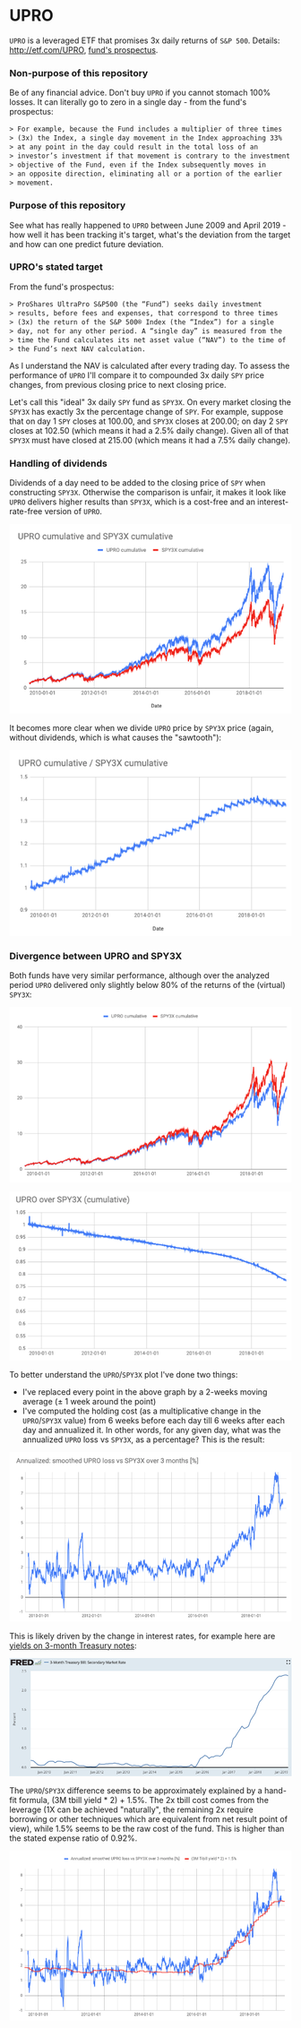 # UPRO
`UPRO` is a leveraged ETF that promises 3x daily returns
of `S&P 500`. Details: http://etf.com/UPRO, 
[fund's prospectus](https://www.proshares.com/funds/prospectus.html?ticker=UPRO).

### Non-purpose of this repository
Be of any financial advice. Don't buy `UPRO` if you cannot stomach
100% losses.  It can literally go to zero in a single day - from
the fund's prospectus:

```
> For example, because the Fund includes a multiplier of three times
> (3x) the Index, a single day movement in the Index approaching 33%
> at any point in the day could result in the total loss of an
> investor’s investment if that movement is contrary to the investment
> objective of the Fund, even if the Index subsequently moves in
> an opposite direction, eliminating all or a portion of the earlier
> movement. 
```

### Purpose of this repository
See what has really happened to `UPRO` between June 2009
and April 2019 - how well it has been tracking it's target,
what's the deviation from the target and how can one predict
future deviation.

### UPRO's stated target
From the fund's prospectus:
```
> ProShares UltraPro S&P500 (the “Fund”) seeks daily investment
> results, before fees and expenses, that correspond to three times
> (3x) the return of the S&P 500® Index (the “Index”) for a single
> day, not for any other period. A “single day” is measured from the
> time the Fund calculates its net asset value (“NAV”) to the time of
> the Fund’s next NAV calculation.
```

As I understand the NAV is calculated after every trading day. To assess
the performance of `UPRO` I'll compare it to compounded 3x daily `SPY`
price changes, from previous closing price to next closing price.

Let's call this "ideal" 3x daily `SPY` fund as `SPY3X`. On every market
closing the `SPY3X` has exactly 3x the percentage change of `SPY`. For
example, suppose that on day 1 `SPY` closes at 100.00, and `SPY3X`
closes at 200.00; on day 2 `SPY` closes at 102.50 (which means it had
a 2.5% daily change). Given all of that `SPY3X` must have closed at
215.00 (which means it had a 7.5% daily change).

### Handling of dividends
Dividends of a day need to be added to the closing price of `SPY` when
constructing `SPY3X`. Otherwise the comparison is unfair, it makes it
look like `UPRO` delivers higher results than `SPY3X`, which is
a cost-free and an interest-rate-free version of `UPRO`.

![UPRO vs SPY3X, without dividends](img/upro_spy3x_no_dividends.png)

It becomes more clear when we divide `UPRO` price by `SPY3X` price
(again, without dividends, which is what causes the "sawtooth"):

![UPRO over SPY3X, without dividends](img/upro_over_spy3x_no_dividends.png)

### Divergence between UPRO and SPY3X
Both funds have very similar performance, although over the analyzed period
`UPRO` delivered only slightly below 80% of the returns of
the (virtual) `SPY3X`:

![UPRO vs SPY3X](img/upro_spy3x.png)

![UPRO over SPY3X](img/upro_over_spy3x.png)

To better understand the `UPRO`/`SPY3X` plot I've done two things:
  - I've replaced every point in the above graph by a 2-weeks moving
    average (± 1 week around the point)
  - I've computed the holding cost (as a multiplicative change in
    the `UPRO`/`SPY3X` value) from 6 weeks before each day till
    6 weeks after each day and annualized it. In other words, for
    any given day, what was the annualized `UPRO` loss vs `SPY3X`,
    as a percentage?
This is the result:

![UPRO over SPY3X, annualized loss](img/annualized_upro_loss.png)

This is likely driven by the change in interest rates, for example
here are
[yields on 3-month Treasury notes](https://fred.stlouisfed.org/series/TB3MS):

![3 month Treasuries](img/3month_tbill.png)

The `UPRO`/`SPY3X` difference seems to be approximately explained
by a hand-fit formula, (3M tbill yield * 2) + 1.5%. The 2x tbill
cost comes from the leverage (1X can be achieved "naturally",
the remaining 2x require borrowing or other techniques which
are equivalent from net result point of view), while 1.5% seems to
be the raw cost of the fund. This is higher than the stated expense
ratio of 0.92%.

![UPRO over SPY3X, annualized loss, with Tbill rates](img/annualized_upro_loss_and_tbill.png)



